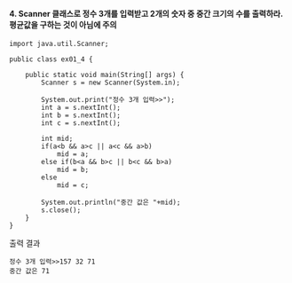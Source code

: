 #### 4. Scanner 클래스로 정수 3개를 입력받고 2개의 숫자 중 중간 크기의 수를 출력하라. 평균값을 구하는 것이 아님에 주의

```
import java.util.Scanner;

public class ex01_4 {

	public static void main(String[] args) {
		Scanner s = new Scanner(System.in);
		
		System.out.print("정수 3개 입력>>");
		int a = s.nextInt();
		int b = s.nextInt();
		int c = s.nextInt();
		
		int mid;
		if(a<b && a>c || a<c && a>b)
			mid = a;
		else if(b<a && b>c || b<c && b>a)
			mid = b;
		else
			mid = c;
		
		System.out.println("중간 값은 "+mid);
		s.close();
	}
}
```
출력 결과
```
정수 3개 입력>>157 32 71
중간 값은 71
```
